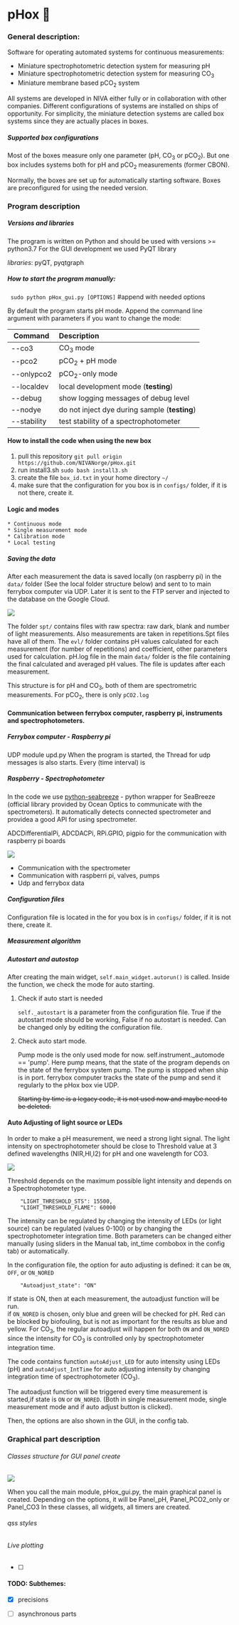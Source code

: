 # pHox :fox_face:


### General description:
Software for operating automated systems for continuous measurements: 
* Miniature spectrophotometric detection system for measuring pH 
* Miniature spectrophotometric detection system for measuring CO<sub>3</sub>
* Miniature membrane based pCO<sub>2</sub> system

All systems are developed in NIVA either fully or in collaboration with other companies.
Different configurations of systems are installed on ships of opportunity. 
For simplicity, the miniature detection systems are called box systems 
since they are actually places in boxes. 

##### Supported box configurations
Most of the boxes measure only one parameter (pH, CO<sub>3</sub> or pCO<sub>2</sub>).
But one box includes systems both for pH and pCO<sub>2</sub> measurements (former CBON). 


Normally, the boxes are set up for automatically starting software. 
Boxes are preconfigured for using the needed version. 


### Program  description

##### Versions and libraries

The program is written on Python and should be used with versions >= python3.7 
For the GUI development we used PyQT library

*libraries*: pyQT, pyqtgraph

##### How to start the program manually: 

``` sudo python pHox_gui.py [OPTIONS]```  #append with needed options 

By default the program starts pH mode. 
Append the command line argument with parameters if you want to change the mode:
 
| Command     |   Description                                  |
|-------------|:-----------------------------------------------|
|--co3        | CO<sub>3</sub> mode                                       |
|--pco2       | pCO<sub>2</sub> + pH mode                                 |
|--onlypco2   | pCO<sub>2</sub>-only mode                                 |
|--localdev   | local development mode (**testing**)           |
|--debug      | show logging messages of debug level           |
|--nodye      | do not inject dye during sample (**testing**)  |
|--stability  | test stability of a spectrophotometer          |

#### How to install the code when using the new box 
1. pull this repository `git pull origin https://github.com/NIVANorge/pHox.git `
2. run install3.sh `sudo bash install3.sh`
3. create the file `box_id.txt` in your home directory `~/`
4. make sure that the configuration for you box is in `configs/` folder, if it is not there, 
create it. 

#### Logic and modes 
    * Continuous mode 
    * Single measurement mode
    * Calibration mode 
    * Local testing  

##### Saving the data
 
After each measurement the data is saved locally (on raspberry pi) in the `data/` folder 
(See the local folder structure below) and sent to to main ferrybox computer via UDP.
 Later it is sent to the FTP server and injected to the database on the Google Cloud. 

 ![](utils/folder_structure.png)

The folder `spt/` contains files with raw spectra: raw dark, blank and number of light measurements. 
Also measurements are taken in repetitions.Spt files have all of them. 
The `evl/` folder contains pH values calculated for each measurement (for number of repetitions) and coefficient, 
other parameters used for calculation. 
pH.log file in the main `data/` folder is the file containing the final calculated and averaged pH values.
The file is updates after each measurement. 

This structure is for pH and CO<sub>3</sub>, both of them are spectrometric measurements. 
For pCO<sub>2</sub>, there is only `pCO2.log` 


#### Communication between ferrybox computer, raspberry pi, instruments and spectrophotometers.

##### Ferrybox computer - Raspberry pi
UDP 
module upd.py 
When the program is started, the Thread for udp messages is also starts. 
Every (time interval) is 

##### Raspberry - Spectrophotometer 

In the code we use [python-seabreeze](https://github.com/ap--/python-seabreeze) - 
python wrapper for SeaBreeze (official library provided by Ocean Optics to communicate
with the spectrometers). It automatically detects connected spectrometer and providea a good
API for using spectrometer. 



ADCDifferentialPi, ADCDACPi, RPi.GPIO, pigpio for the communication with raspberry pi boards 

![](utils/graph_instrument_classes.png)
* Communication with the spectrometer
* Communication with raspberri pi, valves, pumps
* Udp and ferrybox data 

##### Configuration files 
Configuration file is located in the for you box is in `configs/` folder, if it is not there, 
create it. 


##### Measurement algorithm 

##### Autostart and autostop 

After creating the main widget, `self.main_widget.autorun()` is called. 
Inside the function, we check the mode for auto starting. 
1. Check if auto start is needed 

    `self._autostart` is a parameter from the configuration file. True if the autostart 
    mode should be working, False if no autostart is needed. Can be changed only by editing 
    the configuration file. 
    
2. Check auto start mode. 
  
    Pump mode is the only used mode for now. self.instrument._automode == 'pump'. 
    Here pump means, that the state of the program depends on the state of the 
    ferrybox system pump. The pump is stopped when ship is in port.
    ferrybox computer tracks the state of the pump and send it regularly to 
    the pHox box vie UDP. 
    
    ~~Starting by time is a legacy code, it is not used now and maybe need to be deleted.~~

       
#### Auto Adjusting of light source or LEDs 

In order to make a pH measurement, we need a strong light signal. 
The light intensity on spectrophotometer should be close to Threshold value at 3 
defined wavelengths (NIR,HI,I2) for pH and one wavelength for CO3. 

![](utils/autoadjust_fig_upd.png) 

Threshold depends on the maximum possible light intensity and depends on a Spectrophotometer type.

        "LIGHT_THRESHOLD_STS": 15500,            
        "LIGHT_THRESHOLD_FLAME": 60000  
        
The intensity can be regulated by changing the intensity of LEDs (or light source) can be regulated (values 0-100)
or by changing the spectrophotometer integration time. Both parameters can be changed 
either manually (using sliders in the Manual tab, int_time combobox in the config tab) or automatically.

In the configuration file, the option for auto adjusting is defined: it can be `ON`, `OFF`, 
or `ON_NORED`

        "Autoadjust_state": "ON"

If state is ON, then at each measurement, the autoadjust function will be run.        
if `ON_NORED` is chosen, only blue and green will be checked for pH. Red can be blocked by biofouling, 
but is not as important for the results as blue and yellow. For CO<sub>3</sub>, the regular autoadjust will happen 
for both `ON` and `ON_NORED` since the intensity for CO<sub>3</sub> is controlled only by spectrophotometer 
integration time.

The code contains function `autoAdjust_LED` for auto intensity using LEDs (pH) and `autoAdjust_IntTime` 
for auto adjusting intensity by changing integration time of spectrophotometer (CO<sub>3</sub>).

The autoadjust function will be triggered every time measurement is started,if state is `ON` or `ON_NORED`.
(Both in single measurement mode, single measurement mode and if auto adjust button is clicked).



Then, the options are also shown in  the GUI, in the config tab. 

### Graphical part description 
###### Classes structure for GUI panel create 
![](utils/classes.png)

When you call the main module, pHox_gui.py, the main graphical panel is created. 
Depending on the options, it will be Panel_pH, Panel_PCO2_only or Panel_CO3
In these classes, all widgets, all timers are created.  

######  qss styles 

###### Live plotting



- [ ] 
#### TODO: Subthemes:

- [x] precisions
- [ ] asynchronous parts
 








 

